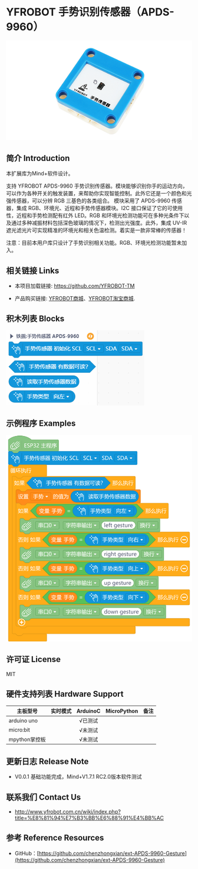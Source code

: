 # YFROBOT 手势识别传感器（APDS-9960）

![](./arduinoC/_images/featured.png)

## 简介 Introduction

本扩展库为Mind+软件设计。

支持 YFROBOT APDS-9960 手势识别传感器。模块能够识别你手的运动方向，可以作为各种开关的触发装置，来帮助你实现智能控制。此外它还是一个颜色和光强传感器，可以分辨 RGB 三基色的各类组合。 模块采用了 APDS-9960 传感器，集成 RGB、环境光、近程和手势传感器模块。I2C 接口保证了它的可使用性，近程和手势检测配有红外 LED。RGB 和环境光检测功能可在多种光条件下以及通过多种减振材料包括深色玻璃的情况下，检测出光强度。此外，集成 UV-IR 遮光滤光片可实现精准的环境光和相关色温检测。着实是一款非常棒的传感器！

注意：目前本用户库只设计了手势识别相关功能。RGB、环境光检测功能暂未加入。


## 相关链接 Links
* 本项目加载链接: https://github.com/YFROBOT-TM

* 产品购买链接: [YFROBOT商城](https://www.yfrobot.com/)、[YFROBOT淘宝商城](https://yfrobot.taobao.com/).


## 积木列表 Blocks
![](./arduinoC/_images/block.png)


## 示例程序 Examples
![](./arduinoC/_images/example.png)


## 许可证 License
MIT


## 硬件支持列表 Hardware Support
主板型号                | 实时模式    | ArduinoC   | MicroPython    | 备注
------------------ | :----------: | :----------: | :---------: | -----
arduino uno        |             |       √已测试       |             | 
micro:bit        |             |       √未测试       |             | 
mpython掌控板        |             |        √未测试      |             | 


## 更新日志 Release Note
- V0.0.1  基础功能完成，Mind+V1.7.1 RC2.0版本软件测试


## 联系我们 Contact Us
* http://www.yfrobot.com.cn/wiki/index.php?title=%E8%81%94%E7%B3%BB%E6%88%91%E4%BB%AC


## 参考 Reference Resources
* GitHub：[https://github.com/chenzhongxian/ext-APDS-9960-Gesture](https://github.com/chenzhongxian/ext-APDS-9960-Gesture)

